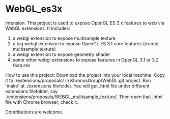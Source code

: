 # WebGL_es3x

Intension:
This project is used to expose OpenGL ES 3.x features to web via WebGL
extensions. It includes:
1) a webgl extension to expose multisample texture
2) a big webgl extension to expose OpenGL ES 3.1 core features (except multisample
texture)
3) a webgl extension to expose geometry shader
4) some other webgl extensions to expose features in OpenGL 3.1 or 3.2 features

How to use this project:
Download the project into your local machine. Copy it to ./extensions/proposals/
in KhronosGroup/WebGL.git project.
Run 'make' at ./extensions filefolder. You will get .html file under different
extensions filefolder, say ./extensions/proposals/WEBGL_multisample_texture/.
Then open that .html file with Chrome browser, check it.

Contributions are welcome.
